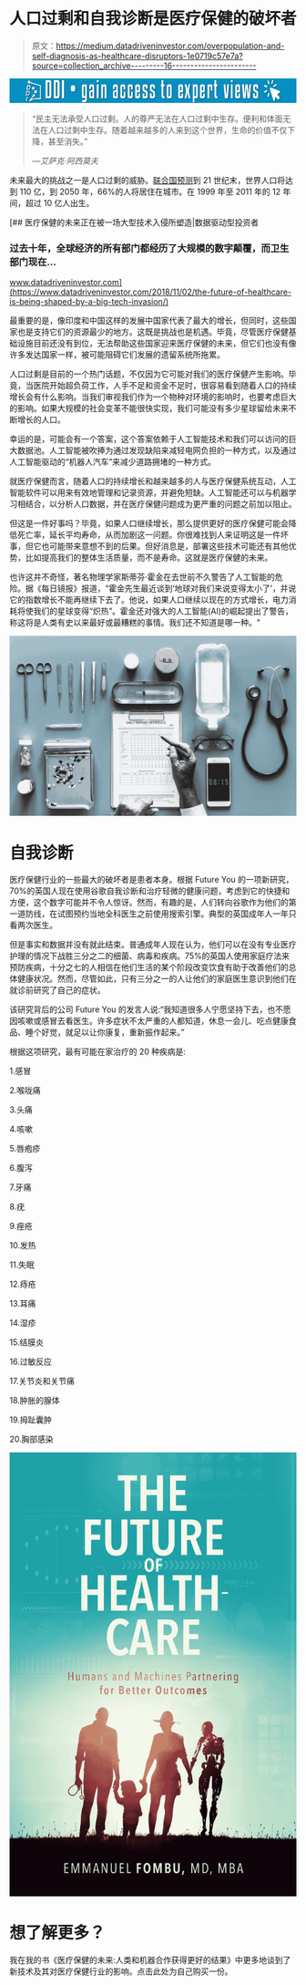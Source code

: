 # 人口过剩和自我诊断是医疗保健的破坏者

> 原文：<https://medium.datadriveninvestor.com/overpopulation-and-self-diagnosis-as-healthcare-disruptors-1e0719c57e7a?source=collection_archive---------16----------------------->

[![](img/417ea5cca3f31253ff3a9cf91f020494.png)](http://www.track.datadriveninvestor.com/1B9E)

> “民主无法承受人口过剩。人的尊严无法在人口过剩中生存。便利和体面无法在人口过剩中生存。随着越来越多的人来到这个世界，生命的价值不仅下降，甚至消失。”
> 
> *—艾萨克·阿西莫夫*

未来最大的挑战之一是人口过剩的威胁。[联合国预测](http://bit.ly/overpopulationstats)到 21 世纪末，世界人口将达到 110 亿，到 2050 年，66%的人将居住在城市。在 1999 年至 2011 年的 12 年间，超过 10 亿人出生。

[](https://www.datadriveninvestor.com/2018/11/02/the-future-of-healthcare-is-being-shaped-by-a-big-tech-invasion/) [## 医疗保健的未来正在被一场大型技术入侵所塑造|数据驱动型投资者

### 过去十年，全球经济的所有部门都经历了大规模的数字颠覆，而卫生部门现在…

www.datadriveninvestor.com](https://www.datadriveninvestor.com/2018/11/02/the-future-of-healthcare-is-being-shaped-by-a-big-tech-invasion/) 

最重要的是，像印度和中国这样的发展中国家代表了最大的增长，但同时，这些国家也是支持它们的资源最少的地方。这既是挑战也是机遇。毕竟，尽管医疗保健基础设施目前还没有到位，无法帮助这些国家迎来医疗保健的未来，但它们也没有像许多发达国家一样，被可能阻碍它们发展的遗留系统所拖累。

人口过剩是目前的一个热门话题，不仅因为它可能对我们的医疗保健产生影响。毕竟，当医院开始超负荷工作，人手不足和资金不足时，很容易看到随着人口的持续增长会有什么影响。当我们审视我们作为一个物种对环境的影响时，也要考虑巨大的影响。如果大规模的社会变革不能很快实现，我们可能没有多少星球留给未来不断增长的人口。

幸运的是，可能会有一个答案，这个答案依赖于人工智能技术和我们可以访问的巨大数据池。人工智能被吹捧为通过发现缺陷来减轻电网负担的一种方式，以及通过人工智能驱动的“机器人汽车”来减少道路拥堵的一种方式。

就医疗保健而言，随着人口的持续增长和越来越多的人与医疗保健系统互动，人工智能软件可以用来有效地管理和记录资源，并避免短缺。人工智能还可以与机器学习相结合，以分析人口数据，并在医疗保健问题成为更严重的问题之前加以阻止。

但这是一件好事吗？毕竟，如果人口继续增长，那么提供更好的医疗保健可能会降低死亡率，延长平均寿命，从而加剧这一问题。你很难找到人来证明这是一件坏事，但它也可能带来意想不到的后果。但好消息是，部署这些技术可能还有其他优势，比如提高我们的整体生活质量，而不是寿命。这就是医疗保健的未来。

也许这并不奇怪，著名物理学家斯蒂芬·霍金在去世前不久警告了人工智能的危险。据《每日镜报》报道，“霍金先生最近谈到‘地球对我们来说变得太小了’，并说它的指数增长不能再继续下去了。他说，如果人口继续以现在的方式增长，电力消耗将使我们的星球变得“炽热”。霍金还对强大的人工智能(AI)的崛起提出了警告，称这将是人类有史以来最好或最糟糕的事情。我们还不知道是哪一种。"

![](img/067eee72327b608220f72517d707c510.png)

# 自我诊断

医疗保健行业的一些最大的破坏者是患者本身。根据 Future You 的一项新研究，70%的英国人现在使用谷歌自我诊断和治疗轻微的健康问题，考虑到它的快捷和方便，这个数字可能并不令人惊讶。然而，有趣的是，人们转向谷歌作为他们的第一道防线，在试图预约当地全科医生之前使用搜索引擎。典型的英国成年人一年只看两次医生。

但是事实和数据并没有就此结束。普通成年人现在认为，他们可以在没有专业医疗护理的情况下战胜三分之二的细菌、病毒和疾病。75%的英国人使用家庭疗法来预防疾病，十分之七的人相信在他们生活的某个阶段改变饮食有助于改善他们的总体健康状况。然而，尽管如此，只有三分之一的人让他们的家庭医生意识到他们在就诊前研究了自己的症状。

该研究背后的公司 Future You 的发言人说:“我知道很多人宁愿坚持下去，也不愿因咳嗽或感冒去看医生。许多症状不太严重的人都知道，休息一会儿、吃点健康食品、睡个好觉，就足以让你康复，重新振作起来。”

根据这项研究，最有可能在家治疗的 20 种疾病是:

1.感冒

2.喉咙痛

3.头痛

4.咳嗽

5.唇疱疹

6.腹泻

7.牙痛

8.疣

9.痤疮

10.发热

11.失眠

12.痔疮

13.耳痛

14.湿疹

15.结膜炎

16.过敏反应

17.关节炎和关节痛

18.肿胀的腺体

19.拇趾囊肿

20.胸部感染

![](img/39f9f0028ff2e906a7c7390829ed0e47.png)

# 想了解更多？

我在我的书《医疗保健的未来:人类和机器合作获得更好的结果》中更多地谈到了新技术及其对医疗保健行业的影响。点击此处为自己购买一份。